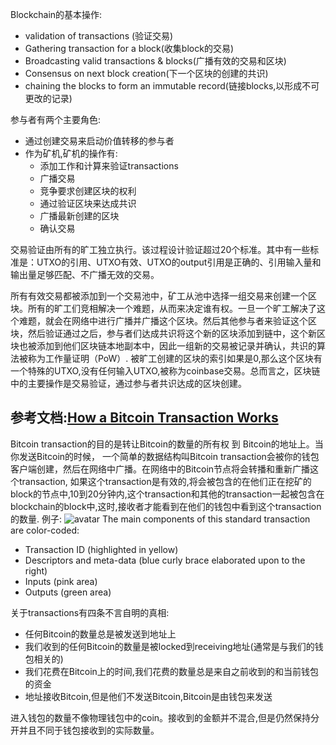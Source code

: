 Blockchain的基本操作:
- validation of transactions (验证交易)
- Gathering transaction for a block(收集block的交易)
- Broadcasting valid transactions & blocks(广播有效的交易和区块)
- Consensus on next block creation(下一个区块的创建的共识)
- chaining the blocks to form an immutable record(链接blocks,以形成不可更改的记录)

参与者有两个主要角色:
- 通过创建交易来启动价值转移的参与者
- 作为矿机,矿机的操作有:
  - 添加工作和计算来验证transactions
  - 广播交易
  - 竞争要求创建区块的权利
  - 通过验证区块来达成共识
  - 广播最新创建的区块
  - 确认交易

交易验证由所有的旷工独立执行。该过程设计验证超过20个标准。其中有一些标准是：UTXO的引用、UTXO有效、UTXO的output引用是正确的、引用输入量和输出量足够匹配、不广播无效的交易。

所有有效交易都被添加到一个交易池中，矿工从池中选择一组交易来创建一个区块。所有的旷工们竞相解决一个难题，从而来决定谁有权。一旦一个旷工解决了这个难题，就会在网络中进行广播并广播这个区块。然后其他参与者来验证这个区块，然后验证通过之后，参与者们达成共识将这个新的区块添加到链中，这个新区块也被添加到他们区块链本地副本中，因此一组新的交易被记录并确认，共识的算法被称为工作量证明（PoW）. 被旷工创建的区块的索引如果是0,那么这个区块有一个特殊的UTXO,没有任何输入UTXO,被称为coinbase交易。总而言之，区块链中的主要操作是交易验证，通过参与者共识达成的区块创建。

## 参考文档:[How a Bitcoin Transaction Works](https://www.ccn.com/bitcoin-transaction-really-works/)

Bitcoin transaction的目的是转让Bitcoin的数量的所有权 到 Bitcoin的地址上。当你发送Bitcoin的时候， 一个简单的数据结构叫Bitcoin transaction会被你的钱包客户端创建，然后在网络中广播。在网络中的Bitcoin节点将会转播和重新广播这个transaction, 如果这个transaction是有效的,将会被包含的在他们正在挖矿的block的节点中,10到20分钟内,这个transaction和其他的transaction一起被包含在blockchain的block中,这时,接收者才能看到在他们的钱包中看到这个transaction的数量.
例子:
![avatar](https://248qms3nhmvl15d4ne1i4pxl-wpengine.netdna-ssl.com/wp-content/uploads/2014/07/Bitcoin_tx_example.png)
The main components of this standard transaction are color-coded:
- Transaction ID (highlighted in yellow)
- Descriptors and meta-data (blue curly brace elaborated upon to the right)
- Inputs (pink area)
- Outputs (green area)

关于transactions有四条不言自明的真相:
- 任何Bitcoin的数量总是被发送到地址上
- 我们收到的任何Bitcoin的数量是被locked到receiving地址(通常是与我们的钱包相关的)
- 我们花费在Bitcoin上的时间,我们花费的数量总是来自之前收到的和当前钱包的资金
- 地址接收Bitcoin,但是他们不发送Bitcoin,Bitcoin是由钱包来发送

进入钱包的数量不像物理钱包中的coin。接收到的金额并不混合,但是仍然保持分开并且不同于钱包接收到的实际数量。


